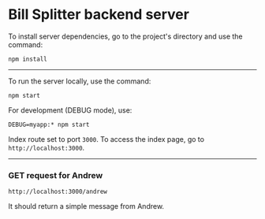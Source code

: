 # Bill Splitter backend server
To install server dependencies, go to the project's directory and use the command:
```
npm install
```
---
To run the server locally, use the command:
```
npm start
```

For development (DEBUG mode), use:
```
DEBUG=myapp:* npm start
```

Index route set to port `3000`. To access the index page, go to `http://localhost:3000`.

---

### GET request for Andrew
```
http://localhost:3000/andrew
```
It should return a simple message from Andrew.
